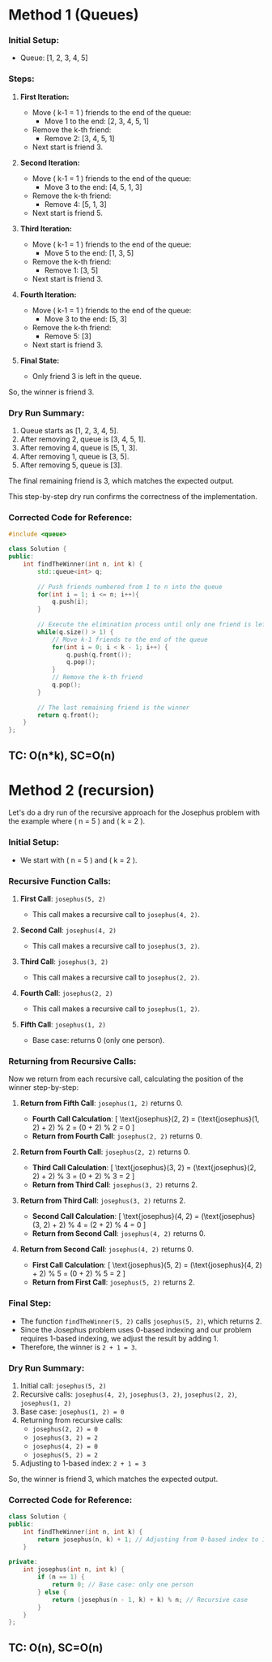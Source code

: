 # Method 1 (Queues)

### Initial Setup:
- Queue: [1, 2, 3, 4, 5]

### Steps:

1. **First Iteration:**
   - Move \( k-1 = 1 \) friends to the end of the queue:
     - Move 1 to the end: [2, 3, 4, 5, 1]
   - Remove the k-th friend:
     - Remove 2: [3, 4, 5, 1]
   - Next start is friend 3.

2. **Second Iteration:**
   - Move \( k-1 = 1 \) friends to the end of the queue:
     - Move 3 to the end: [4, 5, 1, 3]
   - Remove the k-th friend:
     - Remove 4: [5, 1, 3]
   - Next start is friend 5.

3. **Third Iteration:**
   - Move \( k-1 = 1 \) friends to the end of the queue:
     - Move 5 to the end: [1, 3, 5]
   - Remove the k-th friend:
     - Remove 1: [3, 5]
   - Next start is friend 3.

4. **Fourth Iteration:**
   - Move \( k-1 = 1 \) friends to the end of the queue:
     - Move 3 to the end: [5, 3]
   - Remove the k-th friend:
     - Remove 5: [3]
   - Next start is friend 3.

5. **Final State:**
   - Only friend 3 is left in the queue.

So, the winner is friend 3.

### Dry Run Summary:
1. Queue starts as [1, 2, 3, 4, 5].
2. After removing 2, queue is [3, 4, 5, 1].
3. After removing 4, queue is [5, 1, 3].
4. After removing 1, queue is [3, 5].
5. After removing 5, queue is [3].

The final remaining friend is 3, which matches the expected output.

This step-by-step dry run confirms the correctness of the implementation.

### Corrected Code for Reference:

```cpp
#include <queue>

class Solution {
public:
    int findTheWinner(int n, int k) {
        std::queue<int> q;
        
        // Push friends numbered from 1 to n into the queue
        for(int i = 1; i <= n; i++){
            q.push(i);
        }
        
        // Execute the elimination process until only one friend is left
        while(q.size() > 1) {
            // Move k-1 friends to the end of the queue
            for(int i = 0; i < k - 1; i++) {
                q.push(q.front());
                q.pop();
            }
            // Remove the k-th friend
            q.pop();
        }
        
        // The last remaining friend is the winner
        return q.front();
    }
};
```

## TC: O(n*k), SC=O(n)


# Method 2 (recursion)
Let's do a dry run of the recursive approach for the Josephus problem with the example where \( n = 5 \) and \( k = 2 \).

### Initial Setup:

- We start with \( n = 5 \) and \( k = 2 \).

### Recursive Function Calls:

1. **First Call**: `josephus(5, 2)`
   - This call makes a recursive call to `josephus(4, 2)`.

2. **Second Call**: `josephus(4, 2)`
   - This call makes a recursive call to `josephus(3, 2)`.

3. **Third Call**: `josephus(3, 2)`
   - This call makes a recursive call to `josephus(2, 2)`.

4. **Fourth Call**: `josephus(2, 2)`
   - This call makes a recursive call to `josephus(1, 2)`.

5. **Fifth Call**: `josephus(1, 2)`
   - Base case: returns 0 (only one person).

### Returning from Recursive Calls:

Now we return from each recursive call, calculating the position of the winner step-by-step:

1. **Return from Fifth Call**: `josephus(1, 2)` returns 0.
   - **Fourth Call Calculation**: 
     \[
     \text{josephus}(2, 2) = (\text{josephus}(1, 2) + 2) \% 2 = (0 + 2) \% 2 = 0
     \]
   - **Return from Fourth Call**: `josephus(2, 2)` returns 0.

2. **Return from Fourth Call**: `josephus(2, 2)` returns 0.
   - **Third Call Calculation**: 
     \[
     \text{josephus}(3, 2) = (\text{josephus}(2, 2) + 2) \% 3 = (0 + 2) \% 3 = 2
     \]
   - **Return from Third Call**: `josephus(3, 2)` returns 2.

3. **Return from Third Call**: `josephus(3, 2)` returns 2.
   - **Second Call Calculation**: 
     \[
     \text{josephus}(4, 2) = (\text{josephus}(3, 2) + 2) \% 4 = (2 + 2) \% 4 = 0
     \]
   - **Return from Second Call**: `josephus(4, 2)` returns 0.

4. **Return from Second Call**: `josephus(4, 2)` returns 0.
   - **First Call Calculation**: 
     \[
     \text{josephus}(5, 2) = (\text{josephus}(4, 2) + 2) \% 5 = (0 + 2) \% 5 = 2
     \]
   - **Return from First Call**: `josephus(5, 2)` returns 2.

### Final Step:

- The function `findTheWinner(5, 2)` calls `josephus(5, 2)`, which returns 2.
- Since the Josephus problem uses 0-based indexing and our problem requires 1-based indexing, we adjust the result by adding 1.
- Therefore, the winner is `2 + 1 = 3`.

### Dry Run Summary:
1. Initial call: `josephus(5, 2)`
2. Recursive calls: `josephus(4, 2)`, `josephus(3, 2)`, `josephus(2, 2)`, `josephus(1, 2)`
3. Base case: `josephus(1, 2) = 0`
4. Returning from recursive calls:
   - `josephus(2, 2) = 0`
   - `josephus(3, 2) = 2`
   - `josephus(4, 2) = 0`
   - `josephus(5, 2) = 2`
5. Adjusting to 1-based index: `2 + 1 = 3`

So, the winner is friend 3, which matches the expected output.

### Corrected Code for Reference:

```cpp
class Solution {
public:
    int findTheWinner(int n, int k) {
        return josephus(n, k) + 1; // Adjusting from 0-based index to 1-based index
    }
    
private:
    int josephus(int n, int k) {
        if (n == 1) {
            return 0; // Base case: only one person
        } else {
            return (josephus(n - 1, k) + k) % n; // Recursive case
        }
    }
};
```
## TC: O(n), SC=O(n)
